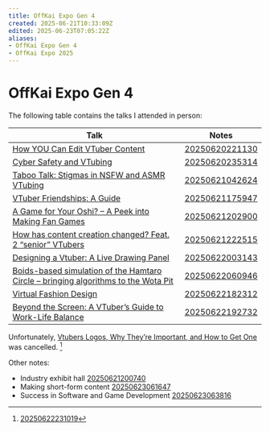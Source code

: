 ```yaml
---
title: OffKai Expo Gen 4
created: 2025-06-21T10:33:09Z
edited: 2025-06-23T07:05:22Z
aliases:
- OffKai Expo Gen 4
- OffKai Expo 2025
---
```


# OffKai Expo Gen 4

The following table contains the talks I attended in person:

| Talk | Notes |
|---|---|
| [How YOU Can Edit VTuber Content](https://www.offkaiexpo.com/event/how-you-can-edit-vtuber-content/) | [20250620221130](../entries/20250620221130.md) |
| [Cyber Safety and VTubing](https://www.offkaiexpo.com/event/cyber-safety-and-vtubing/) | [20250620235314](../entries/20250620235314.md) |
| [Taboo Talk: Stigmas in NSFW and ASMR VTubing](https://www.offkaiexpo.com/event/taboo-talk-stigmas-in-nsfw-and-asmr-vtubing/) | [20250621042624](../entries/20250621042624.md) |
| [VTuber Friendships: A Guide](https://www.offkaiexpo.com/event/vtuber-friendships-a-guide/) | [20250621175947](../entries/20250621175947.md) |
| [A Game for Your Oshi? – A Peek into Making Fan Games](https://www.offkaiexpo.com/event/a-game-for-your-oshi-a-peek-into-making-fan-games/) | [20250621202900](../entries/20250621202900.md) |
| [How has content creation changed? Feat. 2 “senior” VTubers](https://www.offkaiexpo.com/event/how-has-content-creation-changed/) | [20250621222515](../entries/20250621222515.md)
| [Designing a Vtuber: A Live Drawing Panel](https://www.offkaiexpo.com/event/designing-a-vtuber-a-live-drawing-panel/) | [20250622003143](../entries/20250622003143.md) |
| [Boids-based simulation of the Hamtaro Circle – bringing algorithms to the Wota Pit](https://www.offkaiexpo.com/event/boids-based-simulation-of-the-hamtaro-circle-bringing-algorithms-to-the-wota-pit/) | [20250622060946](../entries/20250622060946.md)
| [Virtual Fashion Design](https://www.offkaiexpo.com/event/virtual-fashion-design/) | [20250622182312](../entries/20250622182312.md) |
| [Beyond the Screen: A VTuber’s Guide to Work-Life Balance](https://www.offkaiexpo.com/event/beyond-the-screen-a-vtubers-guide-to-work-life-balance/) | [20250622192732](../entries/20250622192732.md) |

Unfortunately, [Vtubers Logos, Why They’re Important, and How to Get One](https://www.offkaiexpo.com/event/vtubers-logos-why-theyre-important-and-how-to-get-one/) was cancelled. [^1]

Other notes:
- Industry exhibit hall [20250621200740](../entries/20250621200740.md)
- Making short-form content [20250623061647](../entries/20250623061647.md)
- Success in Software and Game Development [20250623063816](../entries/20250623063816.md)

[^1]: [20250622231019](../entries/20250622231019.md)
